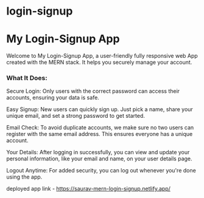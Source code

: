 # login-signup


<h1>My Login-Signup App</h1>

Welcome to My Login-Signup App, a user-friendly fully responsive web App created with the MERN stack. It helps you securely manage your account.
<h3>What It Does:</h3>

Secure Login: Only users with the correct password can access their accounts, ensuring your data is safe.

Easy Signup: New users can quickly sign up. Just pick a name, share your unique email, and set a strong password to get started.

Email Check: To avoid duplicate accounts, we make sure no two users can register with the same email address. This ensures everyone has a unique account.

Your Details: After logging in successfully, you can view and update your personal information, like your email and name, on your user details page.

Logout Anytime: For added security, you can log out whenever you're done using the app.

deployed app link -  https://saurav-mern-login-signup.netlify.app/
